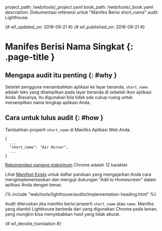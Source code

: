 project_path: /web/tools/_project.yaml
book_path: /web/tools/_book.yaml
description: Dokumentasi referensi untuk "Manifes Berisi short_name" audit Lighthouse.

{# wf_updated_on: 2016-09-21 #}
{# wf_published_on: 2016-09-21 #}

# Manifes Berisi Nama Singkat  {: .page-title }

## Mengapa audit itu penting {: #why }

Setelah pengguna menambahkan aplikasi ke layar beranda, `short_name` adalah teks yang
ditampilkan pada layar beranda di sebelah ikon aplikasi Anda. Biasanya, itu digunakan bila
tidak ada cukup ruang untuk menampilkan nama lengkap aplikasi Anda.

## Cara untuk lulus audit {: #how }

Tambahkan properti `short_name` di Manifes Aplikasi Web Anda.

    {
      ...
      "short_name": "Air Horner",
      ...
    }

[Rekomendasi panjang
maksimum](https://developer.chrome.com/apps/manifest/name#short_name) Chrome adalah 12
karakter.

Lihat [Manifest Exists](manifest-exists#how)
untuk daftar panduan yang mengajarkan Anda cara
mengimplementasikan dan menguji dukungan "Add to Homescreen" dalam aplikasi Anda dengan benar.

{% include "web/tools/lighthouse/audits/implementation-heading.html" %}

Audit diteruskan jika manifes berisi properti `short_name` atau `name`.
Manifes yang diambil Lighthouse berbeda dari yang digunakan Chrome
pada laman, yang mungkin bisa menyebabkan hasil yang tidak akurat.


{# wf_devsite_translation #}
